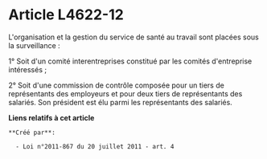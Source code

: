 # Article L4622-12

L'organisation et la gestion du service de santé au travail sont placées sous la surveillance : 

1° Soit d'un comité interentreprises constitué par les comités d'entreprise intéressés ; 

2° Soit d'une commission de contrôle composée pour un tiers de représentants des employeurs et pour deux tiers de
représentants des salariés. Son président est élu parmi les représentants des salariés.

**Liens relatifs à cet article**

	**Créé par**:

	  - Loi n°2011-867 du 20 juillet 2011 - art. 4
